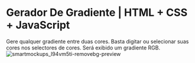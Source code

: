 # Gerador De Gradiente | HTML + CSS + JavaScript
Gere qualquer gradiente entre duas cores. Basta digitar ou selecionar suas cores nos selectores de cores. Será exibido um gradiente RGB.
![smartmockups_l94vm5ti-removebg-preview](https://user-images.githubusercontent.com/65633856/195220597-36414ab0-48ef-4c96-9f90-1faed937d70d.png)
